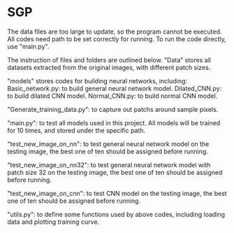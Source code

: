 # SGP

The data files are too large to update, so the program cannot be executed. All codes need path to be set correctly for running.
To run the code directly, use "main.py".

The instruction of files and folders are outlined below.
  "Data" stores all datasets extracted from the original images, with different patch sizes.
  
  "models" stores codes for building neural networks, including:
    Basic_network.py: to build general neural network model.
    Dilated_CNN.py: to build dilated CNN model.
    Normal_CNN.py: to build normal CNN model.
   
  "Generate_training_data.py": to capture out patchs around sample pixels.
  
  "main.py": to test all models used in this project. All models will be trained for 10 times, and stored under the specific path.
  
  "test_new_image_on_nn": to test general neural network model on the testing image, the best one of ten should be assigned before running.
  
  "test_new_image_on_nn32": to test general neural network model with patch size 32 on the testing image, the best one of ten should be assigned before running.
  
  "test_new_image_on_cnn": to test CNN model on the testing image, the best one of ten should be assigned before running.
  
  "utils.py": to define some functions used by above codes, including loading data and plotting training curve.
